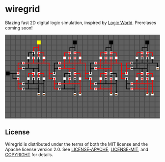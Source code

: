 # wiregrid

Blazing fast 2D digital logic simulation, inspired by [Logic
World](https://logicworld.net). Prerelases coming soon!

![4-Bit Adder Example](media/adder.png)

## License

Wiregrid is distributed under the terms of both the MIT license and the Apache
license version 2.0. See [LICENSE-APACHE](LICENSE-APACHE),
[LICENSE-MIT](LICENSE-MIT), and [COPYRIGHT](COPYRIGHT) for details.


